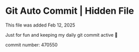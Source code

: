 # Git Auto Commit | Hidden File

This file was added Feb 12, 2025

Just for fun and keeping my daily git commit active 🤪

commit number: 470550
